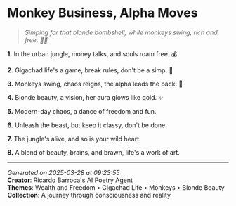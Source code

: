 # Monkey Business, Alpha Moves

> *Simping for that blonde bombshell, while monkeys swing, rich and free. 💸🐒*

**1.** In the urban jungle, money talks, and souls roam free. 💰


**2.** Gigachad life's a game, break rules, don't be a simp. 💪


**3.** Monkeys swing, chaos reigns, the alpha leads the pack. 🐒


**4.** Blonde beauty, a vision, her aura glows like gold. ✨


**5.** Modern-day chaos, a dance of freedom and fun.


**6.** Unleash the beast, but keep it classy, don't be done.


**7.** The jungle's alive, and so is your wild heart.


**8.** A blend of beauty, brains, and brawn, life's a work of art.



---

*Generated on 2025-03-28 at 09:23:55*  
**Creator**: Ricardo Barroca's AI Poetry Agent  
**Themes**: Wealth and Freedom • Gigachad Life • Monkeys • Blonde Beauty  
**Collection**: A journey through consciousness and reality
